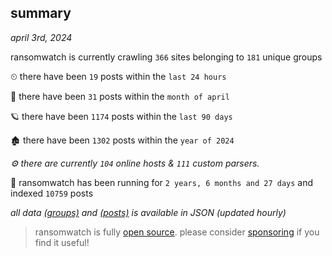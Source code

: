 
## summary
_april 3rd, 2024_

ransomwatch is currently crawling `366` sites belonging to `181` unique groups

⏲ there have been `19` posts within the `last 24 hours`

🦈 there have been `31` posts within the `month of april`

🪐 there have been `1174` posts within the `last 90 days`

🏚 there have been `1302` posts within the `year of 2024`

_⚙️ there are currently `104` online hosts & `111` custom parsers._

🦕 ransomwatch has been running for `2 years, 6 months and 27 days` and indexed `10759` posts

_all data  [(groups)](http://ransomwhat.telemetry.ltd/groups) and [(posts)](http://ransomwhat.telemetry.ltd/posts) is available in JSON (updated hourly)_

> ransomwatch is fully [open source](https://github.com/joshhighet/ransomwatch#ransomwatch--). please consider [sponsoring](https://github.com/sponsors/joshhighet) if you find it useful!
